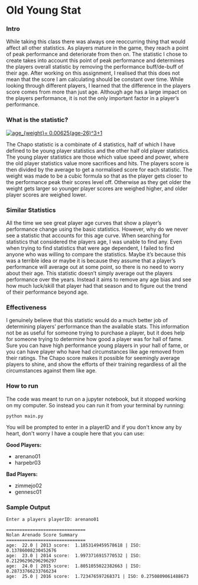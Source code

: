 # Old Young Stat

### Intro ###

While taking this class there was always one reoccurring thing that would affect all other statistics. As players mature in the game, they reach a point of peak performance and deteriorate from then on. The statistic I chose to create takes into account this point of peak performance and determines the players overall statistic by removing the performance buff/de-buff of their age. After working on this assignment, I realised that this does not mean that the score I am calculating should be constant over time. While looking through different players, I learned that the difference in the players score comes from more than just age. Although age has a large impact on the players performance, it is not the only important factor in a player’s performance.

### What is the statistic? ###

<a href="https://www.codecogs.com/eqnedit.php?latex=age_{weight}=&space;0.00625(age-26)^3&plus;1" target="_blank"><img src="https://latex.codecogs.com/gif.latex?age_{weight}=&space;0.00625(age-26)^3&plus;1" title="age_{weight}= 0.00625(age-26)^3+1" /></a>

The Chapo statistic is a combinate of 4 statistics, half of which I have defined to be young player statistics and the other half old player statistics. The young player statistics are those which value speed and power, where the old player statistics value more sacrifices and hits. The players score is then divided by the average to get a normalised score for each statistic. The weight was made to be a cubic formula so that as the player gets closer to the performance peak their scores level off. Otherwise as they get older the weight gets larger so younger player scores are weighed higher, and older player scores are weighed lower. 

### Similar Statistics ###

All the time we see great player age curves that show a player’s performance change using the basic statistics. However, why do we never see a statistic that accounts for this age curve. When searching for statistics that considered the players age, I was unable to find any. Even when trying to find statistics that were age dependent, I failed to find anyone who was willing to compare the statistics. Maybe it’s because this was a terrible idea or maybe it is because they assume that a player’s performance will average out at some point, so there is no need to worry about their age. This statistic doesn’t simply average out the players performance over the years. Instead it aims to remove any age bias and see how much luck/skill that player had that season and to figure out the trend of their performance beyond age.

### Effectiveness ###

I genuinely believe that this statistic would do a much better job of determining players’ performance than the available stats. This information not be as useful for someone trying to purchase a player, but it does help for someone trying to determine how good a player was for hall of fame. Sure you can have high performance young players in your hall of fame, or you can have player who have had circumstances like age removed from their ratings. The Chapo score makes it possible for seemingly average players to shine, and show the efforts of their training regardless of all the circumstances against them like age.

###  How to run ###

The code was meant to run on a jupyter notebook, but it stopped working on my computer. So instead you can run it from your terminal by running:

```
python main.py
```

You will be prompted to enter in a playerID and if you don't know any by heart, don't worry I have a couple here that you can use:

**Good Players:**

- arenano01
- harpebr03

**Bad Players:**

- zimmejo02
- gennesc01

### Sample Output ###

```
Enter a players playerID: arenano01

==============================
Nolan Arenado Score Summary
==============================
age:  22.0 | 2013 score:  1.1853149459578618 | ISO: 0.13786008230452676
age:  23.0 | 2014 score:  1.9973716915770532 | ISO: 0.21296296296296297
age:  24.0 | 2015 score:  1.8051055022382663 | ISO: 0.28733766233766234
age:  25.0 | 2016 score:  1.723476597268371 | ISO: 0.2750809061488673
```
